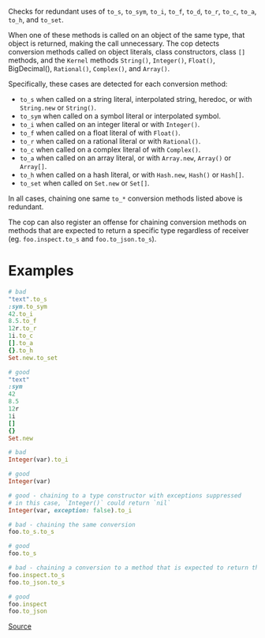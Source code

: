 
Checks for redundant uses of `to_s`, `to_sym`, `to_i`, `to_f`, `to_d`, `to_r`, `to_c`,
`to_a`, `to_h`, and `to_set`.

When one of these methods is called on an object of the same type, that object
is returned, making the call unnecessary. The cop detects conversion methods called
on object literals, class constructors, class `[]` methods, and the `Kernel` methods
`String()`, `Integer()`, `Float()`, BigDecimal(), `Rational()`, `Complex()`, and `Array()`.

Specifically, these cases are detected for each conversion method:

* `to_s` when called on a string literal, interpolated string, heredoc,
  or with `String.new` or `String()`.
* `to_sym` when called on a symbol literal or interpolated symbol.
* `to_i` when called on an integer literal or with `Integer()`.
* `to_f` when called on a float literal of with `Float()`.
* `to_r` when called on a rational literal or with `Rational()`.
* `to_c` when called on a complex literal of with `Complex()`.
* `to_a` when called on an array literal, or with `Array.new`, `Array()` or `Array[]`.
* `to_h` when called on a hash literal, or with `Hash.new`, `Hash()` or `Hash[]`.
* `to_set` when called on `Set.new` or `Set[]`.

In all cases, chaining one same `to_*` conversion methods listed above is redundant.

The cop can also register an offense for chaining conversion methods on methods that are
expected to return a specific type regardless of receiver (eg. `foo.inspect.to_s` and
`foo.to_json.to_s`).

# Examples

```ruby
# bad
"text".to_s
:sym.to_sym
42.to_i
8.5.to_f
12r.to_r
1i.to_c
[].to_a
{}.to_h
Set.new.to_set

# good
"text"
:sym
42
8.5
12r
1i
[]
{}
Set.new

# bad
Integer(var).to_i

# good
Integer(var)

# good - chaining to a type constructor with exceptions suppressed
# in this case, `Integer()` could return `nil`
Integer(var, exception: false).to_i

# bad - chaining the same conversion
foo.to_s.to_s

# good
foo.to_s

# bad - chaining a conversion to a method that is expected to return the same type
foo.inspect.to_s
foo.to_json.to_s

# good
foo.inspect
foo.to_json
```

[Source](http://www.rubydoc.info/gems/rubocop/RuboCop/Cop/Lint/RedundantTypeConversion)